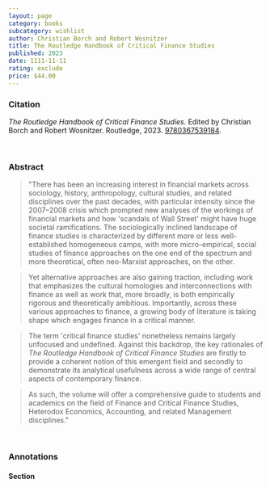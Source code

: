 ```yaml
---
layout: page
category: books
subcategory: wishlist
author: Christian Borch and Robert Wosnitzer
title: The Routledge Handbook of Critical Finance Studies
published: 2023
date: 1111-11-11
rating: exclude
price: $44.00
---
```


### Citation

*The Routledge Handbook of Critical Finance Studies.* Edited by Christian Borch and Robert Wosnitzer. Routledge, 2023. [9780367539184](https://www.routledge.com/The-Routledge-Handbook-of-Critical-Finance-Studies/Borch-Wosnitzer/p/book/9780367539184).

<br>

### Abstract

> "There has been an increasing interest in financial markets across sociology, history, anthropology, cultural studies, and related disciplines over the past decades, with particular intensity since the 2007–2008 crisis which prompted new analyses of the workings of financial markets and how 'scandals of Wall Street' might have huge societal ramifications. The sociologically inclined landscape of finance studies is characterized by different more or less well- established homogeneous camps, with more micro-empirical, social studies of finance approaches on the one end of the spectrum and more theoretical, often neo-Marxist approaches, on the other.

> Yet alternative approaches are also gaining traction, including work that emphasizes the cultural homologies and interconnections with finance as well as work that, more broadly, is both empirically rigorous and theoretically ambitious. Importantly, across these various approaches to finance, a growing body of literature is taking shape which engages finance in a critical manner.

> The term 'critical finance studies' nonetheless remains largely unfocused and undefined. Against this backdrop, the key rationales of *The Routledge Handbook of Critical Finance Studies* are firstly to provide a coherent notion of this emergent field and secondly to demonstrate its analytical usefulness across a wide range of central aspects of contemporary finance.

> As such, the volume will offer a comprehensive guide to students and academics on the field of Finance and Critical Finance Studies, Heterodox Economics, Accounting, and related Management disciplines."

<br>

### Annotations

#### Section

<br>
